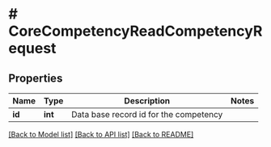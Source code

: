 # # CoreCompetencyReadCompetencyRequest

## Properties

Name | Type | Description | Notes
------------ | ------------- | ------------- | -------------
**id** | **int** | Data base record id for the competency |

[[Back to Model list]](../../README.md#models) [[Back to API list]](../../README.md#endpoints) [[Back to README]](../../README.md)
